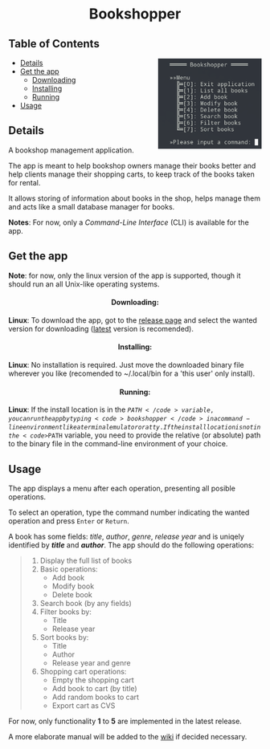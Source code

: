 <h1 align="center"> Bookshopper </h1>

## Table of Contents

<img src=".github/pictures/bookshopper-menu-main.png" align="right" height="180px">

- [Details](#details)
- [Get the app](#get-the-app)
	- [Downloading](#-downloading-)
	- [Installing](#-installing-)
	- [Running](#-running-)
- [Usage](#usage)

## Details

A bookshop management application.

The app is meant to help bookshop owners manage their books better and help clients manage their shopping carts, to keep track of the books taken for rental.

It allows storing of information about books in the shop, helps manage them and acts like a small database manager for books.

__Notes__: For now, only a _Command-Line Interface_ (CLI) is available for the app.

## Get the app

__Note__: for now, only the linux version of the app is supported, though it should run an all Unix-like operating systems.

<h4 align="center"> Downloading: </h4>

__Linux__: To download the app, got to the [release page](https://github.com/adipopbv/bookshopper/releases) and select the wanted version for downloading ([latest](https://github.com/adipopbv/bookshopper/releases/latest) version is recomended).

<h4 align="center"> Installing: </h4>

__Linux__: No installation is required. Just move the downloaded binary file wherever you like (recomended to ~/.local/bin for a 'this user' only install).

<h4 align="center"> Running: </h4>

__Linux__: If the install location is in the <code>$PATH</code> variable, you can run the app by typing <code>bookshopper</code> in a command-line environment like a terminal emulator or a tty.
If the install location is not in the <code>$PATH</code> variable, you need to provide the relative (or absolute) path to the binary file in the command-line environment of your choice.

## Usage

The app displays a menu after each operation, presenting all posible operations.

To select an operation, type the command number indicating the wanted operation and press <code>Enter</code> or <code>Return</code>.

A book has some fields: _title_, _author_, _genre_, _release year_ and is uniqely identified by _**title**_ and _**author**_. The app should do the following operations:
> 1. Display the full list of books
> 2. Basic operations:
>    * Add book
>    * Modify book
>    * Delete book
> 3. Search book (by any fields)
> 4. Filter books by:
>    * Title
>    * Release year
> 5. Sort books by:
>    * Title
>    * Author
>    * Release year and genre
> 6. Shopping cart operations:
>    * Empty the shopping cart
>    * Add book to cart (by title)
>    * Add random books to cart
>    * Export cart as CVS

For now, only functionality __1__ to __5__ are implemented in the latest release.

A more elaborate manual will be added to the [wiki](https://github.com/adipopbv/bookshopper/wiki) if decided necessary.
